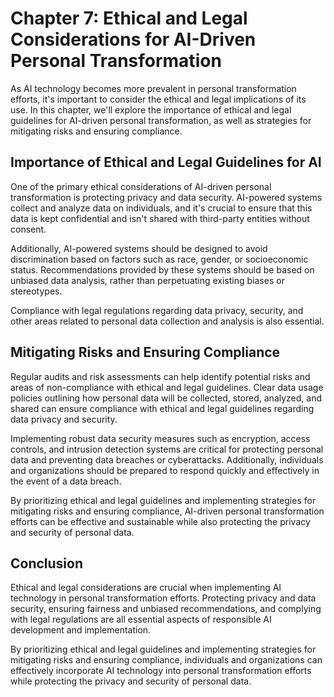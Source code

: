 Chapter 7: Ethical and Legal Considerations for AI-Driven Personal Transformation
=================================================================================

As AI technology becomes more prevalent in personal transformation efforts, it's important to consider the ethical and legal implications of its use. In this chapter, we'll explore the importance of ethical and legal guidelines for AI-driven personal transformation, as well as strategies for mitigating risks and ensuring compliance.

Importance of Ethical and Legal Guidelines for AI
-------------------------------------------------

One of the primary ethical considerations of AI-driven personal transformation is protecting privacy and data security. AI-powered systems collect and analyze data on individuals, and it's crucial to ensure that this data is kept confidential and isn't shared with third-party entities without consent.

Additionally, AI-powered systems should be designed to avoid discrimination based on factors such as race, gender, or socioeconomic status. Recommendations provided by these systems should be based on unbiased data analysis, rather than perpetuating existing biases or stereotypes.

Compliance with legal regulations regarding data privacy, security, and other areas related to personal data collection and analysis is also essential.

Mitigating Risks and Ensuring Compliance
----------------------------------------

Regular audits and risk assessments can help identify potential risks and areas of non-compliance with ethical and legal guidelines. Clear data usage policies outlining how personal data will be collected, stored, analyzed, and shared can ensure compliance with ethical and legal guidelines regarding data privacy and security.

Implementing robust data security measures such as encryption, access controls, and intrusion detection systems are critical for protecting personal data and preventing data breaches or cyberattacks. Additionally, individuals and organizations should be prepared to respond quickly and effectively in the event of a data breach.

By prioritizing ethical and legal guidelines and implementing strategies for mitigating risks and ensuring compliance, AI-driven personal transformation efforts can be effective and sustainable while also protecting the privacy and security of personal data.

Conclusion
----------

Ethical and legal considerations are crucial when implementing AI technology in personal transformation efforts. Protecting privacy and data security, ensuring fairness and unbiased recommendations, and complying with legal regulations are all essential aspects of responsible AI development and implementation.

By prioritizing ethical and legal guidelines and implementing strategies for mitigating risks and ensuring compliance, individuals and organizations can effectively incorporate AI technology into personal transformation efforts while protecting the privacy and security of personal data.
